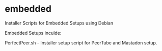 # embedded
Installer Scripts for Embedded Setups using Debian

Embedded Setups inculde:

PerfectPeer.sh - Installer setup script for PeerTube and Mastadon setup.
